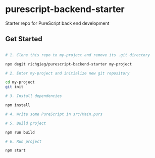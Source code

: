 # purescript-backend-starter
Starter repo for PureScript back end development

## Get Started

```sh

# 1. Clone this repo to my-project and remove its .git directory

npx degit richgieg/purescript-backend-starter my-project

# 2. Enter my-project and initialize new git repository

cd my-project
git init

# 3. Install dependencies

npm install

# 4. Write some PureScript in src/Main.purs

# 5. Build project

npm run build

# 6. Run project

npm start

```
